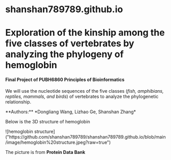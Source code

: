 # shanshan789789.github.io
<h1> Exploration of the kinship among the five classes of vertebrates by analyzing the phylogeny of hemoglobin </h1>
<h4> Final Project of PUBH6860 Principles of Bioinformatics </h4>
<p> We will use the nucleotide sequences of the five classes (<em>fish, amphibians, reptiles, mammals, and birds</em>) of vertebrates to analyze the phylogenetic relationship. </p>
**Authors:**
*Dongliang Wang, Lizhao Ge, Shanshan Zhang*
<p> Below is the 3D structure of hemoglobin </p>
![hemoglobin structure]("https://github.com/shanshan789789/shanshan789789.github.io/blob/main/image/hemoglobin%20structure.jpeg?raw=true")  
<p> The picture is from <strong>Protein Data Bank</strong> <p>
